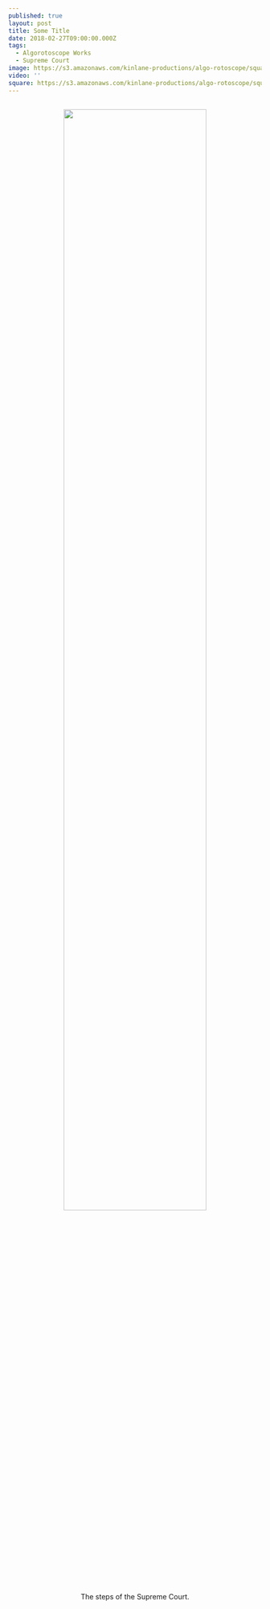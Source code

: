 ```yaml
---
published: true
layout: post
title: Some Title
date: 2018-02-27T09:00:00.000Z
tags:
  - Algorotoscope Works
  - Supreme Court
image: https://s3.amazonaws.com/kinlane-productions/algo-rotoscope/square/C32Eg8bUEAEa_gj.jpg
video: ''
square: https://s3.amazonaws.com/kinlane-productions/algo-rotoscope/square/C32Eg8bUEAEa_gj_square.jpg
---
```

<p align="center"><img src="{{ page.image }}" width="75%" style="padding: 15px;" /></p>
<center>The steps of the Supreme Court.</center>
